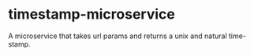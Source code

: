 # timestamp-microservice
A microservice that takes url params and returns a unix and natural time-stamp.
